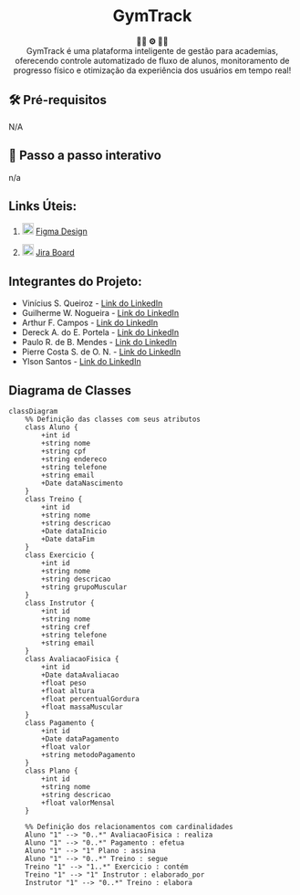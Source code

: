 <h1 align="center">GymTrack</h1>

<div align="center">
  <strong>🏋🏽 ⚙️ 🏃🏽</strong>
</div>
<div align="center">
  GymTrack é uma plataforma inteligente de gestão para academias, oferecendo controle automatizado de fluxo de alunos, monitoramento de progresso físico e otimização da experiência dos usuários em tempo real!
</div>

## 🛠️ Pré-requisitos

N/A

## 🚀 Passo a passo interativo

n/a

<div align="center">
</div>

## Links Úteis:

1. <img src="https://upload.wikimedia.org/wikipedia/commons/3/33/Figma-logo.svg" alt="Figma" width="20"/> [Figma Design](https://www.figma.com/design/P3UNY8tWPJj7FW43XrU9ZE/Untitled?node-id=0-1&t=b3ow5hTyewWG7oIH-1)

2. <img src="https://cdn-icons-png.flaticon.com/512/5968/5968875.png" alt="Jira" width="20"/> [Jira Board](https://coderfullstackvinicius.atlassian.net/jira/software/projects/SCRUM/boards/1/backlog?atlOrigin=eyJpIjoiYjI0Yzc5YWNmNTJiNGIzYjhlYjg2YzJjMGEyZDdlNjYiLCJwIjoiaiJ9)

## Integrantes do Projeto:

- Vinícius S. Queiroz - [Link do LinkedIn](https://www.linkedin.com/in/viníciussilvaqueiroz/)
- Guilherme W. Nogueira - [Link do LinkedIn](https://www.linkedin.com/in/guilherme-wolf/)
- Arthur F. Campos - [Link do LinkedIn](https://www.linkedin.com/in/arthur-campos-a120472b7/)
- Dereck A. do E. Portela - [Link do LinkedIn](https://www.linkedin.com/in/dereck-portela-36682675/)
- Paulo R. de B. Mendes - [Link do LinkedIn](https://www.linkedin.com/in/paulo-mendes/)
- Pierre Costa S. de O. N. - [Link do LinkedIn](https://www.linkedin.com/in/pierre-costa-b1b51314a/)
- Ylson Santos - [Link do LinkedIn](https://www.linkedin.com/in/pierre-costa-b1b51314a/)

## Diagrama de Classes

```mermaid
classDiagram
    %% Definição das classes com seus atributos
    class Aluno {
        +int id
        +string nome
        +string cpf
        +string endereco
        +string telefone
        +string email
        +Date dataNascimento
    }
    class Treino {
        +int id
        +string nome
        +string descricao
        +Date dataInicio
        +Date dataFim
    }
    class Exercicio {
        +int id
        +string nome
        +string descricao
        +string grupoMuscular
    }
    class Instrutor {
        +int id
        +string nome
        +string cref
        +string telefone
        +string email
    }
    class AvaliacaoFisica {
        +int id
        +Date dataAvaliacao
        +float peso
        +float altura
        +float percentualGordura
        +float massaMuscular
    }
    class Pagamento {
        +int id
        +Date dataPagamento
        +float valor
        +string metodoPagamento
    }
    class Plano {
        +int id
        +string nome
        +string descricao
        +float valorMensal
    }

    %% Definição dos relacionamentos com cardinalidades
    Aluno "1" --> "0..*" AvaliacaoFisica : realiza
    Aluno "1" --> "0..*" Pagamento : efetua
    Aluno "1" --> "1" Plano : assina
    Aluno "1" --> "0..*" Treino : segue
    Treino "1" --> "1..*" Exercicio : contém
    Treino "1" --> "1" Instrutor : elaborado_por
    Instrutor "1" --> "0..*" Treino : elabora
```
